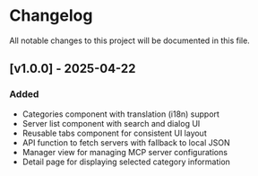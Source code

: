 # Changelog

All notable changes to this project will be documented in this file.

## [v1.0.0] - 2025-04-22

### Added
- Categories component with translation (i18n) support
- Server list component with search and dialog UI
- Reusable tabs component for consistent UI layout
- API function to fetch servers with fallback to local JSON
- Manager view for managing MCP server configurations
- Detail page for displaying selected category information